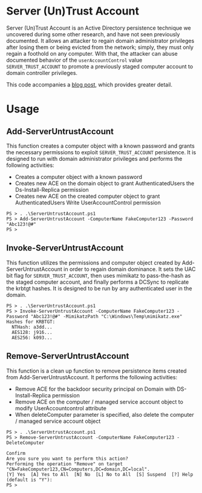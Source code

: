 # Server (Un)Trust Account
Server (Un)Trust Account is an Active Directory persistence technique we uncovered during some other research, and have not seen previously documented. It allows an attacker to regain domain administrator privileges after losing them or being evicted from the network; simply, they must only regain a foothold on any computer. With that, the attacker can abuse documented behavior of the `userAccountControl` value `SERVER_TRUST_ACCOUNT` to promote a previously staged computer account to domain controller privileges.

This code accompanies a [blog post](https://blog.stealthbits.com/server-untrust-account), which provides greater detail.

# Usage

## Add-ServerUntrustAccount
This function creates a computer object with a known password and grants the necessary permissions to exploit `SERVER_TRUST_ACCOUNT` persistence. It is designed to run with domain administrator privileges and performs the following activities:
* Creates a computer object with a known password
* Creates new ACE on the domain object to grant AuthenticatedUsers the Ds-Install-Replica permission
* Creates new ACE on the created computer object to grant AuthenticatedUsers Write UserAccountControl permission 

```
PS > . .\ServerUntrustAccount.ps1
PS > Add-ServerUntrustAccount -ComputerName FakeComputer123 -Password "Abc123!@#"
PS > 
```

## Invoke-ServerUntrustAccount
This function utilizes the permissions and computer object created by Add-ServerUntrustAccount in order to regain domain dominance. It sets the UAC bit flag for `SERVER_TRUST_ACCOUNT`, then uses mimikatz to pass-the-hash as the staged computer account, and finally performs a DCSync to replicate the krbtgt hashes. It is designed to be run by any authenticated user in the domain.

```
PS > . .\ServerUntrustAccount.ps1
PS > Invoke-ServerUntrustAccount -ComputerName FakeComputer123 -Password "Abc123!@#" -MimikatzPath "C:\Windows\Temp\mimikatz.exe"
Hashes for KRBTGT:
  NTHash: a3dd...
  AES128: j916...
  AES256: k093...
```

## Remove-ServerUntrustAccount
This function is a clean up function to remove persistence items created from Add-ServerUntrustAccount. It performs the following activities:
 * Remove ACE for the backdoor security principal on Domain with DS-Install-Replica permission
 * Remove ACE on the computer / managed service account object to modify UserAccountcontrol attribute
 * When deleteComputer parameter is specified, also delete the computer / managed service account object

```
PS > . .\ServerUntrustAccount.ps1
PS > Remove-ServerUntrustAccount -ComputerName FakeComputer123 -DeleteComputer

Confirm
Are you sure you want to perform this action?
Performing the operation "Remove" on target "CN=FakeComputer123,CN=Computers,DC=domain,DC=local".
[Y] Yes  [A] Yes to All  [N] No  [L] No to All  [S] Suspend  [?] Help (default is "Y"):
PS >
